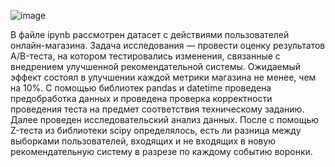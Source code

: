 ![image](https://github.com/Lekcheto/Ab_test_recommend_system_onlineshop/assets/113604211/98e033ab-5505-4fbc-b4df-7fa2a7249fe1)


В файле ipynb рассмотрен датасет с действиями пользователей онлайн-магазина. Задача исследования — провести оценку результатов A/B-теста, на котором тестировались изменения, связанные с внедрением улучшенной рекомендательной системы. Ожидаемый эффект состоял в улучшении каждой метрики магазина не менее, чем на 10%. С помощью библиотек pandas и datetime проведена предобработка данных и проведена проверка корректности проведения теста на предмет соответствия техническому заданию. Далее проведен исследовательский анализ данных. После с помощью Z-теста из библиотеки scipy определялось, есть ли разница между выборками пользователей, входящих и не входящих в новую рекомендательную систему в разрезе по каждому событию воронки.
